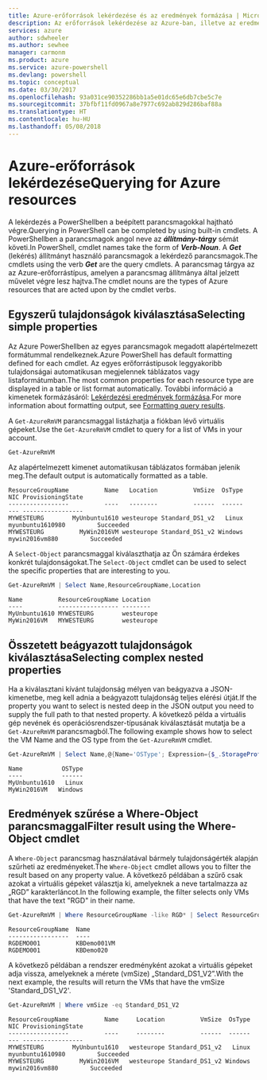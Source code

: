 ```yaml
---
title: Azure-erőforrások lekérdezése és az eredmények formázása | Microsoft Docs
description: Az erőforrások lekérdezése az Azure-ban, illetve az eredmények formázása.
services: azure
author: sdwheeler
ms.author: sewhee
manager: carmonm
ms.product: azure
ms.service: azure-powershell
ms.devlang: powershell
ms.topic: conceptual
ms.date: 03/30/2017
ms.openlocfilehash: 93a031ce90352286bb1a5e01dc65e6db7cbe5c7e
ms.sourcegitcommit: 37bfbf11fd0967a8e7977c692ab829d286baf88a
ms.translationtype: HT
ms.contentlocale: hu-HU
ms.lasthandoff: 05/08/2018
---
```

# <a name="querying-for-azure-resources"></a><span data-ttu-id="6b2a9-103">Azure-erőforrások lekérdezése</span><span class="sxs-lookup"><span data-stu-id="6b2a9-103">Querying for Azure resources</span></span>

<span data-ttu-id="6b2a9-104">A lekérdezés a PowerShellben a beépített parancsmagokkal hajtható végre.</span><span class="sxs-lookup"><span data-stu-id="6b2a9-104">Querying in PowerShell can be completed by using built-in cmdlets.</span></span> <span data-ttu-id="6b2a9-105">A PowerShellben a parancsmagok angol neve az **_állítmány-tárgy_** sémát követi.</span><span class="sxs-lookup"><span data-stu-id="6b2a9-105">In PowerShell, cmdlet names take the form of **_Verb-Noun_**.</span></span> <span data-ttu-id="6b2a9-106">A **_Get_** (lekérés) állítmányt használó parancsmagok a lekérdező parancsmagok.</span><span class="sxs-lookup"><span data-stu-id="6b2a9-106">The cmdlets using the verb **_Get_** are the query cmdlets.</span></span> <span data-ttu-id="6b2a9-107">A parancsmag tárgya az az Azure-erőforrástípus, amelyen a parancsmag állítmánya által jelzett művelet végre lesz hajtva.</span><span class="sxs-lookup"><span data-stu-id="6b2a9-107">The cmdlet nouns are the types of Azure resources that are acted upon by the cmdlet verbs.</span></span>


## <a name="selecting-simple-properties"></a><span data-ttu-id="6b2a9-108">Egyszerű tulajdonságok kiválasztása</span><span class="sxs-lookup"><span data-stu-id="6b2a9-108">Selecting simple properties</span></span>

<span data-ttu-id="6b2a9-109">Az Azure PowerShellben az egyes parancsmagok megadott alapértelmezett formátummal rendelkeznek.</span><span class="sxs-lookup"><span data-stu-id="6b2a9-109">Azure PowerShell has default formatting defined for each cmdlet.</span></span> <span data-ttu-id="6b2a9-110">Az egyes erőforrástípusok leggyakoribb tulajdonságai automatikusan megjelennek táblázatos vagy listaformátumban.</span><span class="sxs-lookup"><span data-stu-id="6b2a9-110">The most common properties for each resource type are displayed in a table or list format automatically.</span></span> <span data-ttu-id="6b2a9-111">További információ a kimenetek formázásáról: [Lekérdezési eredmények formázása](formatting-output.md).</span><span class="sxs-lookup"><span data-stu-id="6b2a9-111">For more information about formatting output, see [Formatting query results](formatting-output.md).</span></span>

<span data-ttu-id="6b2a9-112">A `Get-AzureRmVM` parancsmaggal listázhatja a fiókban lévő virtuális gépeket.</span><span class="sxs-lookup"><span data-stu-id="6b2a9-112">Use the `Get-AzureRmVM` cmdlet to query for a list of VMs in your account.</span></span>

```powershell
Get-AzureRmVM
```

<span data-ttu-id="6b2a9-113">Az alapértelmezett kimenet automatikusan táblázatos formában jelenik meg.</span><span class="sxs-lookup"><span data-stu-id="6b2a9-113">The default output is automatically formatted as a table.</span></span>

```
ResourceGroupName          Name   Location          VmSize  OsType              NIC ProvisioningState
-----------------          ----   --------          ------  ------              --- -----------------
MYWESTEURG        MyUnbuntu1610 westeurope Standard_DS1_v2   Linux myunbuntu1610980         Succeeded
MYWESTEURG          MyWin2016VM westeurope Standard_DS1_v2 Windows   mywin2016vm880         Succeeded
```

<span data-ttu-id="6b2a9-114">A `Select-Object` parancsmaggal kiválaszthatja az Ön számára érdekes konkrét tulajdonságokat.</span><span class="sxs-lookup"><span data-stu-id="6b2a9-114">The `Select-Object` cmdlet can be used to select the specific properties that are interesting to you.</span></span>

```powershell
Get-AzureRmVM | Select Name,ResourceGroupName,Location
```

```
Name          ResourceGroupName Location
----          ----------------- --------
MyUnbuntu1610 MYWESTEURG        westeurope
MyWin2016VM   MYWESTEURG        westeurope
```

## <a name="selecting-complex-nested-properties"></a><span data-ttu-id="6b2a9-115">Összetett beágyazott tulajdonságok kiválasztása</span><span class="sxs-lookup"><span data-stu-id="6b2a9-115">Selecting complex nested properties</span></span>

<span data-ttu-id="6b2a9-116">Ha a kiválasztani kívánt tulajdonság mélyen van beágyazva a JSON-kimenetbe, meg kell adnia a beágyazott tulajdonság teljes elérési útját.</span><span class="sxs-lookup"><span data-stu-id="6b2a9-116">If the property you want to select is nested deep in the JSON output you need to supply the full path to that nested property.</span></span> <span data-ttu-id="6b2a9-117">A következő példa a virtuális gép nevének és operációsrendszer-típusának kiválasztását mutatja be a `Get-AzureRmVM` parancsmagból.</span><span class="sxs-lookup"><span data-stu-id="6b2a9-117">The following example shows how to select the VM Name and the OS type from the `Get-AzureRmVM` cmdlet.</span></span>

```powershell
Get-AzureRmVM | Select Name,@{Name='OSType'; Expression={$_.StorageProfile.OSDisk.OSType}}
```

```
Name           OSType
----           ------
MyUnbuntu1610   Linux
MyWin2016VM   Windows
```

## <a name="filter-result-using-the-where-object-cmdlet"></a><span data-ttu-id="6b2a9-118">Eredmények szűrése a Where-Object parancsmaggal</span><span class="sxs-lookup"><span data-stu-id="6b2a9-118">Filter result using the Where-Object cmdlet</span></span>

<span data-ttu-id="6b2a9-119">A `Where-Object` parancsmag használatával bármely tulajdonságérték alapján szűrheti az eredményeket.</span><span class="sxs-lookup"><span data-stu-id="6b2a9-119">The `Where-Object` cmdlet allows you to filter the result based on any property value.</span></span> <span data-ttu-id="6b2a9-120">A következő példában a szűrő csak azokat a virtuális gépeket választja ki, amelyeknek a neve tartalmazza az „RGD” karakterláncot.</span><span class="sxs-lookup"><span data-stu-id="6b2a9-120">In the following example, the filter selects only VMs that have the text "RGD" in their name.</span></span>

```powershell
Get-AzureRmVM | Where ResourceGroupName -like RGD* | Select ResourceGroupName,Name
```

```
ResourceGroupName  Name
-----------------  ----
RGDEMO001          KBDemo001VM
RGDEMO001          KBDemo020
```

<span data-ttu-id="6b2a9-121">A következő példában a rendszer eredményként azokat a virtuális gépeket adja vissza, amelyeknek a mérete (vmSize) „Standard_DS1_V2”.</span><span class="sxs-lookup"><span data-stu-id="6b2a9-121">With the next example, the results will return the VMs that have the vmSize 'Standard_DS1_V2'.</span></span>

```powershell
Get-AzureRmVM | Where vmSize -eq Standard_DS1_V2
```

```
ResourceGroupName          Name     Location          VmSize  OsType              NIC ProvisioningState
-----------------          ----     --------          ------  ------              --- -----------------
MYWESTEURG        MyUnbuntu1610   westeurope Standard_DS1_v2   Linux myunbuntu1610980         Succeeded
MYWESTEURG          MyWin2016VM   westeurope Standard_DS1_v2 Windows   mywin2016vm880         Succeeded
```
